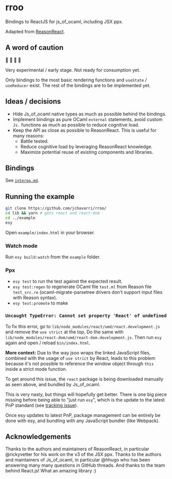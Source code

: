 # rroo

Bindings to ReactJS for js_of_ocaml, including JSX ppx.

Adapted from [ReasonReact](https://github.com/reasonml/reason-react/).

## A word of caution

:construction: :construction: :construction: :construction: 

Very experimental / early stage. Not ready for consumption yet.

Only bindings to the most basic rendering functions and `useState` / `useReducer` exist.
The rest of the bindings are to be implemented yet.

## Ideas / decisions

- Hide Js_of_ocaml native types as much as possible behind the bindings.
- Implement bindings as pure OCaml `external` statements, avoid custom `Js.` functions as much as possible to reduce cognitive load.
- Keep the API as close as possible to ReasonReact. This is useful for many reasons:
  - Battle tested.
  - Reduce cognitive load by leveraging ReasonReact knowledge.
  - Maximize potential reuse of existing components and libraries.

## Bindings

See [`interop.md`](./interop.md).

## Running the example

```bash
git clone https://github.com/jchavarri/rroo/
cd lib && yarn # gets react and react-dom
cd ../example
esy
```

Open `example/index.html` in your browser.


### Watch mode

Run `esy build:watch` from the `example` folder.

### Ppx

- `esy test` to run the test against the expected result.
- `esy test:regen` to regenerate OCaml file `test.ml` from Reason file `test_src.re` (ocaml-migrate-parsetree drivers don't support input files with Reason syntax).
- `esy test:promote` to make

### `Uncaught TypeError: Cannot set property 'React' of undefined`

To fix this error, go to `lib/node_modules/react/umd/react.development.js` and remove the `use strict` at the top.
Do the same with `lib/node_modules/react-dom/umd/react-dom.development.js`.
Then run `esy` again and open / reload `bin/index.html`.

**More context:** Due to the way jsoo wraps the linked JavaScript files, combined with the usage of `use strict` by React, leads to this problem because it's not possible to reference the window object through `this` inside a strict mode function.

To get around this issue, the `react` package is being downloaded manually as seen above, and bundled by Js_of_ocaml. 

This is very nasty, but things will hopefully get better. There is one big piece missing before being able to "just run `esy`", which is the update to the latest PnP standard (see [tracking issue](https://github.com/esy/esy/issues/930)).

Once esy updates to latest PnP, package management can be entirely be done with esy, and bundling with any JavaScript bundler (like Webpack).

## Acknowledgements

Thanks to the authors and maintainers of ReasonReact, in particular @rickyvetter for his work on the v3 of the JSX ppx.
Thanks to the authors and maintainers of Js_of_ocaml, in particular @hhugo who has been answering many many questions in GitHub threads.
And thanks to the team behind React.js! What an amazing library :)
